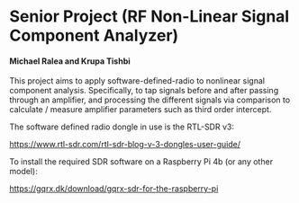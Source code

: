 # Senior Project (RF Non-Linear Signal Component Analyzer)
#### Michael Ralea and Krupa Tishbi

This project aims to apply software-defined-radio to nonlinear signal component analysis. Specifically, to tap signals before and after passing through an amplifier, and processing the different signals via comparison to calculate / measure amplifier parameters such as third order intercept.

The software defined radio dongle in use is the RTL-SDR v3: 

https://www.rtl-sdr.com/rtl-sdr-blog-v-3-dongles-user-guide/

To install the required SDR software on a Raspberry Pi 4b (or any other model):

https://gqrx.dk/download/gqrx-sdr-for-the-raspberry-pi

